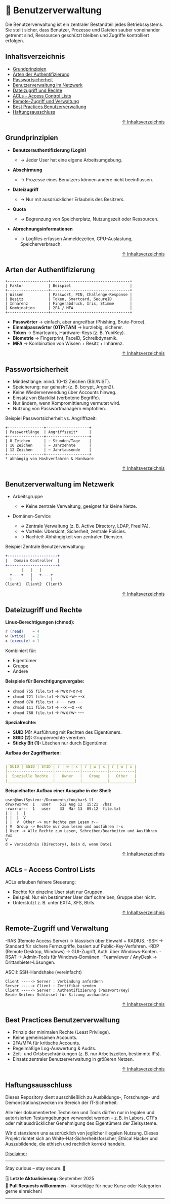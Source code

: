 # 📑 Benutzerverwaltung

Die Benutzerverwaltung ist ein zentraler Bestandteil jedes Betriebssystems.
Sie stellt sicher, dass Benutzer, Prozesse und Dateien sauber voneinander getrennt sind, Ressourcen geschützt bleiben und Zugriffe kontrolliert erfolgen.

## Inhaltsverzeichnis
- [Grundprinzipien](#grundprinzipien)
- [Arten der Authentifizierung](#arten-der-authentifizierung)
- [Passwortsicherheit](#passwortsicherheit)
- [Benutzerverwaltung im Netzwerk](#benutzerverwaltung-im-netzwerk)
- [Dateizugriff und Rechte](#dateizugriff-und-rechte)
- [ACLs - Access Control Lists](#acls---access-control-lists)
- [Remote-Zugriff und Verwaltung](#remote-zugriff-und-verwaltung)
- [Best Practices Benutzerverwaltung](#best-practices-benutzerverwaltung)
- [Haftungsausschluss](#haftungsausschluss)



<div align=right>

[↑ Inhaltsverzeichnis](#inhaltsverzeichnis)

</div>


## Grundprinzipien

- **Benutzerauthentifizierung (Login)**
    - → Jeder User hat eine eigene Arbeitsumgebung.

- **Abschirmung**
    - → Prozesse eines Benutzers können andere nicht beeinflussen.

- **Dateizugriff**
    - → Nur mit ausdrücklicher Erlaubnis des Besitzers.

- **Quota**
    - → Begrenzung von Speicherplatz, Nutzungszeit oder Ressourcen.

- **Abrechnungsinformationen**
    - → Logfiles erfassen Anmeldezeiten, CPU-Auslastung, Speicherverbrauch.



<div align=right>

[↑ Inhaltsverzeichnis](#inhaltsverzeichnis)

</div>

## Arten der Authentifizierung

```text
+------------------+-----------------------------------+
| Faktor           | Beispiel                          |
+------------------+-----------------------------------+
| Wissen           | Passwort, PIN, Challenge-Response |
| Besitz           | Token, Smartcard, SecureID        |
| Inhärenz         | Fingerabdruck, Iris, Stimme       |
| Kombination      | 2FA / MFA                         |
+------------------+-----------------------------------+
```

- **Passwörter** → einfach, aber angreifbar (Phishing, Brute-Force).
- **Einmalpasswörter (OTP/TAN)** → kurzlebig, sicherer.
- **Token** → Smartcards, Hardware-Keys (z. B. YubiKey).
- **Biometrie** → Fingerprint, FaceID, Schreibdynamik.
- **MFA** → Kombination von Wissen + Besitz + Inhärenz.


<div align=right>

[↑ Inhaltsverzeichnis](#inhaltsverzeichnis)

</div>

## Passwortsicherheit

- Mindestlänge: mind. 10–12 Zeichen (BSI/NIST).
- Speicherung: nur gehasht (z. B. bcrypt, Argon2).
- Keine Wiederverwendung über Accounts hinweg.
- Einsatz von Blacklist (verbotene Begriffe).
- Nur ändern, wenn Kompromittierung vermutet wird.
- Nutzung von Passwortmanagern empfohlen.

Beispiel Passwortsicherheit vs. Angriffszeit:

```text
+----------------+-------------------+
| Passwortlänge  | Angriffszeit*     |
+----------------+-------------------+
| 8 Zeichen      | ~ Stunden/Tage    |
| 10 Zeichen     | ~ Jahrzehnte      |
| 12 Zeichen     | ~ Jahrtausende    |
+----------------+-------------------+
* abhängig von Hashverfahren & Hardware
```

<div align=right>

[↑ Inhaltsverzeichnis](#inhaltsverzeichnis)

</div>

## Benutzerverwaltung im Netzwerk

- Arbeitsgruppe
    - → Keine zentrale Verwaltung, geeignet für kleine Netze.

- Domänen-Service
    - → Zentrale Verwaltung (z. B. Active Directory, LDAP, FreeIPA).
    - → Vorteile: Übersicht, Sicherheit, zentrale Policies.
    - → Nachteil: Abhängigkeit von zentralen Diensten.

Beispiel Zentrale Benutzerverwaltung:
```diff
+----------------------+
|   Domain Controller  |
+----------------------+
       |   |   |
  +----+   |   +----+
  |        |        |
Client1  Client2  Client3
```


<div align=right>

[↑ Inhaltsverzeichnis](#inhaltsverzeichnis)

</div>


## Dateizugriff und Rechte

**Linux-Berechtigungen (chmod):**
```lua
r (read)    = 4
w (write)   = 2
x (execute) = 1
```

Kombiniert für:

- Eigentümer
- Gruppe
- Andere

**Beispiele für Berechtigungsvergabe:**
- `chmod 755 file.txt` → rwx r-x r-x
- `chmod 721 file.txt` → rwx -w- --x
- `chmod 070 file.txt` → --- rwx ---
- `chmod 111 file.txt` → --x --x --x
- `chmod 760 file.txt` → rwx rw- ---

**Spezialrechte:**

- **SUID (4):** Ausführung mit Rechten des Eigentümers.
- **SGID (2):** Gruppenrechte vererben.
- **Sticky Bit (1):** Löschen nur durch Eigentümer.

**Aufbau der Zugriffsarten:**

```yaml
 ________________________________________________________
| SUID | SGID | STID | r | w | x | r | w | x | r | w | x |
|--------------------|-----------|-----------|-----------|
|  Spezielle Rechte  |   Owner   |   Group   |   Other   |
|____________________|___________|___________|___________|
```

**Beispielhafter Aufbau einer Ausgabe in der Shell:**
```text
user@hostSystem:~/Documents/foo/bar$ ll
drwxrwxrwx  1   user    512 Aug 12  15:21  /baz
-rwxr-xr--  1   user    33  Mär 13  09:12  file.txt 
| |  |  | 
| |  |  V
| |  V  Other -> nur Rechte zum Lesen r--
| V  Group -> Rechte nur zum lesen und ausführen r-x
| User -> Alle Rechte zum Lesen, Schreiben/Bearbeiten und Ausführen rwx
V
d = Verzeichnis (Directory), kein d, wenn Datei
```


<div align=right>

[↑ Inhaltsverzeichnis](#inhaltsverzeichnis)

</div>

## ACLs - Access Control Lists

ACLs erlauben feinere Steuerung:

- Rechte für einzelne User statt nur Gruppen.
- Beispiel: Nur ein bestimmter User darf schreiben, Gruppe aber nicht.
- Unterstützt z. B. unter EXT4, XFS, Btrfs.


<div align=right>

[↑ Inhaltsverzeichnis](#inhaltsverzeichnis)

</div>


## Remote-Zugriff und Verwaltung

-RAS (Remote Access Server) → klassisch über Einwahl + RADIUS.
-SSH → Standard für sichere Fernzugriffe, basiert auf Public-Key-Verfahren.
-RDP (Remote Desktop, Windows) → GUI-Zugriff, Auth. über Windows-Konten.
-RSAT → Admin-Tools für Windows-Domänen.
-Teamviewer / AnyDesk → Drittanbieter-Lösungen.

ASCII: SSH-Handshake (vereinfacht)

```arduino
Client -----> Server : Verbindung anfordern
Server -----> Client : Zertifikat senden
Client -----> Server : Authentifizierung (Passwort/Key)
Beide Seiten: Schlüssel für Sitzung aushandeln
```


<div align=right>

[↑ Inhaltsverzeichnis](#inhaltsverzeichnis)

</div>


## Best Practices Benutzerverwaltung

- Prinzip der minimalen Rechte (Least Privilege).
- Keine gemeinsamen Accounts.
- 2FA/MFA für kritische Accounts.
- Regelmäßige Log-Auswertung & Audits.
- Zeit- und Ortsbeschränkungen (z. B. nur Arbeitszeiten, bestimmte IPs).
- Einsatz zentraler Benutzerverwaltung in größeren Netzen.


<div align=right>

[↑ Inhaltsverzeichnis](#inhaltsverzeichnis)

</div>


## Haftungsausschluss

Dieses Repository dient ausschließlich zu Ausbildungs-, Forschungs- und Demonstrationszwecken im Bereich der IT-Sicherheit.

Alle hier dokumentierten Techniken und Tools dürfen nur in legalen und autorisierten Testumgebungen verwendet werden – z. B. in Labors, CTFs oder mit ausdrücklicher Genehmigung des Eigentümers der Zielsysteme.

Wir distanzieren uns ausdrücklich von jeglicher illegalen Nutzung.
Dieses Projekt richtet sich an White-Hat-Sicherheitsforscher, Ethical Hacker und Auszubildende, die ethisch und rechtlich korrekt handeln.

[Disclaimer](/00-disclaimer/disclaimer.md)

--- 

Stay curious – stay secure. 🔐

🗓️ **Letzte Aktualisierung:** September 2025  
🤝 **Pull Requests willkommen** – Vorschläge für neue Kurse oder Kategorien gerne einreichen!

---